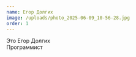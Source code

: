 ```yaml
---
name: Егор Долгих
image: /uploads/photo_2025-06-09_10-56-28.jpg
order: 1
---
```

Это Егор Долгих\
Программист
